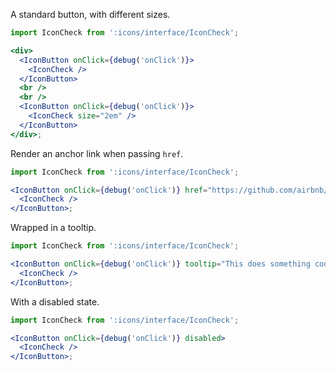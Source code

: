 A standard button, with different sizes.

```jsx
import IconCheck from ':icons/interface/IconCheck';

<div>
  <IconButton onClick={debug('onClick')}>
    <IconCheck />
  </IconButton>
  <br />
  <br />
  <IconButton onClick={debug('onClick')}>
    <IconCheck size="2em" />
  </IconButton>
</div>;
```

Render an anchor link when passing `href`.

```jsx
import IconCheck from ':icons/interface/IconCheck';

<IconButton onClick={debug('onClick')} href="https://github.com/airbnb/lunar" openInNewWindow>
  <IconCheck />
</IconButton>;
```

Wrapped in a tooltip.

```jsx
import IconCheck from ':icons/interface/IconCheck';

<IconButton onClick={debug('onClick')} tooltip="This does something cool.">
  <IconCheck />
</IconButton>;
```

With a disabled state.

```jsx
import IconCheck from ':icons/interface/IconCheck';

<IconButton onClick={debug('onClick')} disabled>
  <IconCheck />
</IconButton>;
```
